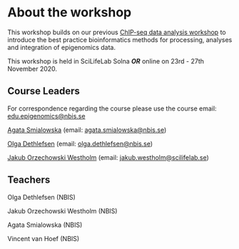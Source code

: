 # About the workshop

This workshop builds on our previous [ChIP-seq data analysis workshop](https://nbisweden.github.io/workshop-archive/workshop-ChIP-seq/2018-11-07/) to introduce the best practice bioinformatics methods for processing, analyses and integration of epigenomics data.

This workshop is held in SciLifeLab Solna ***OR*** online on 23rd - 27th November 2020.

## Course Leaders

For correspondence regarding the course please use the course email: edu.epigenomics@nbis.se

[Agata Smialowska](https://nbis.se/about/staff/agata-smialowska/) (email: agata.smialowska@nbis.se)

[Olga Dethlefsen](https://nbis.se/about/staff/olga-dethlefsen/) (email: olga.dethlefsen@nbis.se)

[Jakub Orzechowski Westholm](https://nbis.se/about/staff/jakub-orzechowski-westholm/) (email: jakub.westholm@scilifelab.se)


## Teachers

Olga Dethlefsen (NBIS)

Jakub Orzechowski Westholm (NBIS)

Agata Smialowska (NBIS)

Vincent van Hoef (NBIS)


